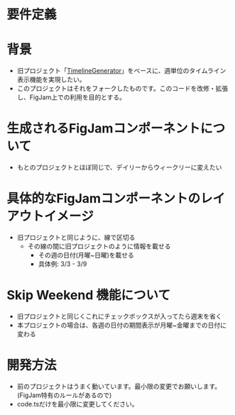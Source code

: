 
# 要件定義


# 背景  
- 旧プロジェクト「[TimelineGenerator](https://github.com/takuoka/TimelineGenerator)」をベースに、週単位のタイムライン表示機能を実現したい。  
- このプロジェクトはそれをフォークしたものです。このコードを改修・拡張し、FigJam上での利用を目的とする。

# 生成されるFigJamコンポーネントについて
* もとのプロジェクトとほぼ同じで、デイリーからウィークリーに変えたい

# 具体的なFigJamコンポーネントのレイアウトイメージ
* 旧プロジェクトと同じように、線で区切る
    * その線の間に旧プロジェクトのように情報を載せる
        * その週の日付(月曜~日曜)を載せる
        * 具体例: 3/3 - 3/9

# Skip Weekend 機能について
* 旧プロジェクトと同じくこれにチェックボックスが入ってたら週末を省く
* 本プロジェクトの場合は、各週の日付の期間表示が月曜~金曜までの日付に変わる

# 開発方法
* 前のプロジェクトはうまく動いています。最小限の変更でお願いします。(FigJam特有のルールがあるので)
* code.tsだけを最小限に変更してください。